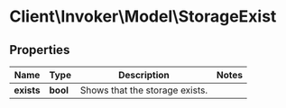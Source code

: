 # Client\Invoker\Model\StorageExist

## Properties
| Name       | Type     | Description                    | Notes |
|------------|----------|--------------------------------|-------|
| **exists** | **bool** | Shows that the storage exists. |       | 


